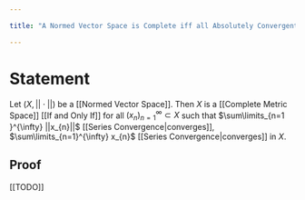 ```yaml
---

title: "A Normed Vector Space is Complete iff all Absolutely Convergent Series Converge"

---
```

# Statement
Let $(X, ||\cdot||)$ be a [[Normed Vector Space]]. Then $X$ is a [[Complete Metric Space]] [[If and Only If]] for all $({x}_{n})_{n=1}^{\infty} \subset X$ such that $\sum\limits_{n=1 }^{\infty} ||x_{n}||$ [[Series Convergence|converges]], $\sum\limits_{n=1}^{\infty} x_{n}$ [[Series Convergence|converges]] in $X$.
## Proof
[[TODO]]